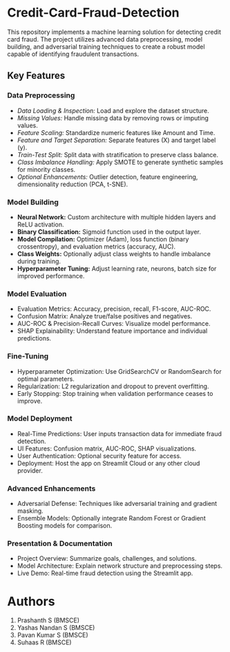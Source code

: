 # Credit-Card-Fraud-Detection
This repository implements a machine learning solution for detecting credit card fraud. The project utilizes advanced data preprocessing, model building, and adversarial training techniques to create a robust model capable of identifying fraudulent transactions.

## Key Features

### Data Preprocessing

- *Data Loading & Inspection:* Load and explore the dataset structure.
- *Missing Values:* Handle missing data by removing rows or imputing values.
- *Feature Scaling:* Standardize numeric features like Amount and Time.
- *Feature and Target Separation:* Separate features (X) and target label (y).
- *Train-Test Split:* Split data with stratification to preserve class balance.
- *Class Imbalance Handling:* Apply SMOTE to generate synthetic samples for minority classes.
- *Optional Enhancements:* Outlier detection, feature engineering, dimensionality reduction (PCA, t-SNE).

### Model Building

- **Neural Network:** Custom architecture with multiple hidden layers and ReLU activation.
- **Binary Classification:** Sigmoid function used in the output layer.
- **Model Compilation:** Optimizer (Adam), loss function (binary crossentropy), and evaluation metrics (accuracy, AUC).
- **Class Weights:** Optionally adjust class weights to handle imbalance during training.
- **Hyperparameter Tuning:** Adjust learning rate, neurons, batch size for improved performance.

### Model Evaluation

- Evaluation Metrics: Accuracy, precision, recall, F1-score, AUC-ROC.
- Confusion Matrix: Analyze true/false positives and negatives.
- AUC-ROC & Precision-Recall Curves: Visualize model performance.
- SHAP Explainability: Understand feature importance and individual predictions.

### Fine-Tuning

- Hyperparameter Optimization: Use GridSearchCV or RandomSearch for optimal parameters.
- Regularization: L2 regularization and dropout to prevent overfitting.
- Early Stopping: Stop training when validation performance ceases to improve.

### Model Deployment

- Real-Time Predictions: User inputs transaction data for immediate fraud detection.
- UI Features: Confusion matrix, AUC-ROC, SHAP visualizations.
- User Authentication: Optional security feature for access.
- Deployment: Host the app on Streamlit Cloud or any other cloud provider.

### Advanced Enhancements

- Adversarial Defense: Techniques like adversarial training and gradient masking.
- Ensemble Models: Optionally integrate Random Forest or Gradient Boosting models for comparison.

### Presentation & Documentation

- Project Overview: Summarize goals, challenges, and solutions.
- Model Architecture: Explain network structure and preprocessing steps.
- Live Demo: Real-time fraud detection using the Streamlit app.

# Authors
1. Prashanth S (BMSCE)
2. Yashas Nandan S (BMSCE)
3. Pavan Kumar S (BMSCE)
4. Suhaas R (BMSCE)
